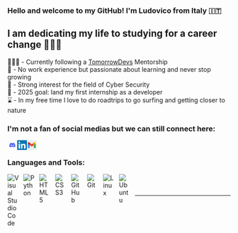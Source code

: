 ### Hello and welcome to my GitHub! I'm Ludovico from Italy 🇮🇹

## I am dedicating my life to studying for a career change 👨🏼‍💻
👨🏼‍🏫 - Currently following a [TomorrowDevs] Mentorship  
🌱 - No work experience but passionate about learning and never stop growing  
🔐 - Strong interest for the field of Cyber Security  
🥅 - 2025 goal: land my first internship as a developer  
⌛ - In my free time I love to do roadtrips to go surfing and getting closer to nature  


### I'm not a fan of social medias but we can still connect here:
[<img align="left" alt="Discord" width="22px" src="img/discord-logo-0.webp" />][Discord]
[<img align="left" alt="LinkedIn" width="22px" src="img/LinkedIn_logo_initials.webp" />][LinkedIn]
[<img align="left" alt="Email" width="22px" src="img/gmail_logo.webp" />][Email]

<br />

### Languages and Tools:
<img align="left" alt="Visual Studio Code" width="26px" src="https://cdn.jsdelivr.net/gh/devicons/devicon/icons/vscode/vscode-original.svg" style="padding-right:10px;" rel="nofollow" />
<img align="left" alt="Python" width="26px" src="https://upload.wikimedia.org/wikipedia/commons/c/c3/Python-logo-notext.svg" style="padding-right:10px;" rel="nofollow"/>
<img align="left" alt="HTML5" width="26px" src="https://cdn.jsdelivr.net/gh/devicons/devicon/icons/html5/html5-original.svg" style="padding-right:10px; " rel="nofollow" />
<img align="left" alt="CSS3" width="26px" src="https://cdn.jsdelivr.net/gh/devicons/devicon/icons/css3/css3-original.svg" style="padding-right:10px; " rel="nofollow" />
<img align="left" alt="GitHub" width="26px" src="https://user-images.githubusercontent.com/3369400/139447912-e0f43f33-6d9f-45f8-be46-2df5bbc91289.png" style="padding-right:10px; " rel="nofollow" />
<img align="left" alt="Git" width="26px" src="https://git-scm.com/images/logos/downloads/Git-Icon-1788C.svg" style="padding-right:10px; " rel="nofollow"/>
<img align="left" alt="Linux" width="26px" src="https://upload.wikimedia.org/wikipedia/commons/thumb/3/35/Tux.svg/759px-Tux.svg.png?20220320193426" style="padding-right:10px; " rel="nofollow"/>
<img align="left" alt="Ubuntu" width="26px" src="https://upload.wikimedia.org/wikipedia/commons/thumb/a/ab/Logo-ubuntu_cof-orange-hex.svg/428px-Logo-ubuntu_cof-orange-hex.svg.png?20130511162351" style="padding-right:10px; " rel="nofollow" />


<br />
<br />

---

[TomorrowDevs]: https://www.tomorrowdevs.com/
[Discord]: https://discord.com/users/lrontheroad97_30854
[LinkedIn]: https://www.linkedin.com/in/ludovico-ronconi/
[Email]: ronconi.ludovico@gmail.com
